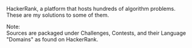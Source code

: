 HackerRank, a platform that hosts hundreds of algorithm problems. </br>
These are my solutions to some of them.

Note: </br>
Sources are packaged under Challenges, Contests, and their Language "Domains" as found on HackerRank.
